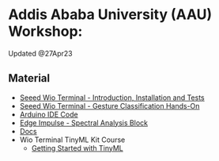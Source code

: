# Addis Ababa University (AAU) Workshop:
Updated @27Apr23
## Material
+ [Seeed Wio Terminal - Introduction, Installation and Tests](1_Wio_Terminal_Installation.pdf)
+ [Seeed Wio Terminal - Gesture Classification Hands-On](2_Wio_Terminal_Hands-on.pdf)
+ [Arduino IDE Code](Arduino_IDE_code)
+ [Edge Impulse - Spectral Analysis Block](https://colab.research.google.com/github/Mjrovai/TinyML4D/blob/main/AAU/Edge_Impulse_Spectral_Analysis_Block.ipynb)
+ [Docs](docs)
+ Wio Terminal TinyML Kit Course 
  + [Getting Started with TinyML](https://wiki.seeedstudio.com/Wio-Terminal-TinyML-Kit-Course/)
